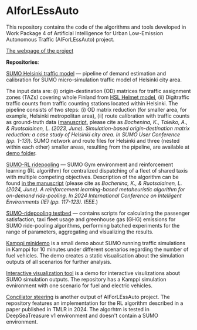# AIforLEssAuto

This repository contains the code of the algorithms and tools developed in Work Package 4 of Artificial Intelligence for Urban Low-Emission Autonomous Traffic (AIForLEssAuto) project.

[The webpage of the project](https://www.helsinki.fi/en/researchgroups/spatiotemporal-data-analysis/research/aiforlessauto)

<b>Repositories</b>:

[SUMO Helsinki traffic model](https://github.com/helsinki-sda-group/AIforLEssAuto/tree/main/WP4/sumo-hki-cm) — pipeline of demand estimation and calibration for SUMO micro-simulation traffic model of Helsinki city area. 

The input data are: (i) origin-destination (OD) matrices for traffic assignment zones (TAZs) covering whole Finland from [HSL Helmet model](https://github.com/HSLdevcom/helmet-ui), (ii) Digitraffic traffic counts from traffic counting stations located within Helsinki. The pipeline consists of two steps: (i) OD matrix reduction (for smaller area, for example, Helsinki metropolitan area), (ii) route calibration with traffic counts as ground-truth data ([manuscript](https://helda.helsinki.fi/server/api/core/bitstreams/d4c94679-10e3-48e8-aa50-ade838cb2ab6/content), please cite as <i>Bochenina, K., Taleiko, A., & Ruotsalainen, L. (2023, June). Simulation-based origin-destination matrix reduction: a case study of Helsinki city area. In SUMO User Conference (pp. 1-13)</i>). SUMO network and route files for Helsinki and three (nested within each other) smaller areas, resulting from the pipeline, are available at [demo folder](https://github.com/helsinki-sda-group/AIforLEssAuto/tree/main/WP4/sumo-hki-cm/demo). 

[SUMO-RL ridepooling](https://github.com/helsinki-sda-group/AIforLEssAuto/tree/main/WP4/rl-ridepooling) — SUMO Gym environment and reinforcement learning (RL algorithm) for centralized dispatching of a fleet of shared taxis with multiple competing objectives. Description of the algorithm can be found [in the manuscript](https://ieeexplore.ieee.org/document/10599906) (please cite as <i>Bochenina, K., & Ruotsalainen, L. (2024, June). A reinforcement learning-based metaheuristic algorithm for on-demand ride-pooling. In 2024 International Conference on Intelligent Environments (IE) (pp. 117-123). IEEE.</i>)

[SUMO-ridepooling testbed](https://github.com/helsinki-sda-group/AIforLEssAuto/tree/main/WP4/SUMO%20ride-pooling%20testbed) — contains scripts for calculating the passenger satisfaction, taxi fleet usage and greenhouse gas (GHG) emissions for SUMO ride-pooling algorithms, performing batched experiments for the range of parameters, aggregating and visualizing the results. 

[Kamppi minidemo](https://github.com/helsinki-sda-group/AIforLEssAuto/tree/main/WP4/kamppi_minidemo) is a small demo about SUMO running traffic simulations in Kamppi for 10 minutes under different scenarios regarding the number of fuel vehicles. The demo creates a static visualisation about the simulation outputs of all scenarios for further analysis.

[Interactive visualization tool](https://github.com/helsinki-sda-group/AIforLEssAuto/tree/main/WP4/interactive_visualization) is a demo for interactive visulizations about SUMO simulation outputs. The repository has a Kamppi simulation evnironment with one scenario for fuel and electric vehicles.

[Conciliator steering](https://github.com/helsinki-sda-group/conciliator) is another output of AIForLEssAuto project. The repository features an implementation for the RL algorithm described in a paper published in TMLR in 2024. The algorhtm is tested in DeepSeaTreasure v1 environment and doesn't contain a SUMO environment.
